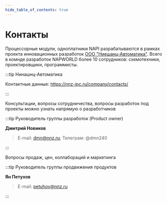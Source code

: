 ```yaml
---
hide_table_of_contents: true
---
```


# Контакты

Процессорные модули, одноплатники NAPI разрабатываются в рамках проекта инновационных разработок [ООО "Ниешанц-Автоматика"](http://www.nnz-ipc.ru). Всего в комнде разработок NAPWORLD более 10 сотрудников: схемотехники, проектировщики, программисты.

:::tip Нинашнц-Автоматика

Контактные данные: https://nnz-ipc.ru/company/contacts/

:::


Консультации, вопросы сотрудничества, вопросы разработок под проекты можно узнать напрямую о разработчиков

:::tip Руководитель группы разработок (Product owner)

**Дмитрий Новиков**
>E-mail: dmn@nnz.ru;
>Телеграм: @dmn240

:::

Вопросы продаж, цен, коллабораций и маркетинга

:::tip Руководитель группы продвижения продуктов

**Ян Петухов**
>E-mail: petuhov@nnz.ru

:::


